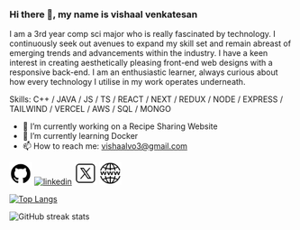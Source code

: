 ### Hi there 👋,   my name is vishaal venkatesan
I am a 3rd year comp sci major who is really fascinated by technology. I continuously seek out avenues to expand my skill set and remain abreast of emerging trends and advancements within the industry. I have a keen interest in creating aesthetically pleasing front-end web designs with a responsive back-end. I am an enthusiastic learner, always curious about how every technology I utilise in my work operates underneath.

Skills: C++ / JAVA / JS / TS / REACT / NEXT / REDUX / NODE / EXPRESS / TAILWIND / VERCEL / AWS / SQL / MONGO

- 🔭 I’m currently working on a Recipe Sharing Website 
- 🌱 I’m currently learning Docker 
- 📫 How to reach me: vishaalvo3@gmail.com 

[<img src='github.svg' alt='github' height='40'>](https://github.com/VishaalVenkatesan) [<img src='linkedin.svg' alt='linkedin' height='40'>](https://www.linkedin.com/in/https://www.linkedin.com/in/vishaalvenkatesan/)  [<img src='x.svg' alt='twitter' height='40'>](https://twitter.com/https://twitter.com/vishaalvenki)  [<img src='web.svg' alt='website' height='40'>](https://www.vishaalvenkatesan.engineer/)  

[![Top Langs](https://github-readme-stats.vercel.app/api/top-langs/?username=VishaalVenkatesan)](https://github.com/anuraghazra/github-readme-stats)

![GitHub streak stats](https://streak-stats.demolab.com/?user=VishaalVenkatesan)  

